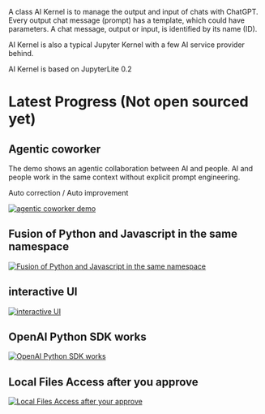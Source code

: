 A class AI Kernel is to manage the output and input of chats with ChatGPT. 
Every output chat message (prompt) has a template, which could have parameters.
A chat message, output or input, is identified by its name (ID).

AI Kernel is also a typical Jupyter Kernel with a few AI service provider behind.

AI Kernel is based on JupyterLite 0.2

# Latest Progress (Not open sourced yet)

## Agentic coworker
The demo shows an agentic collaboration between AI and people.
AI and people work in the same context without explicit prompt engineering.

Auto correction / Auto improvement

[![agentic coworker demo](https://img.youtube.com/vi/h20ayRs65uI/0.jpg)](https://www.youtube.com/watch?v=h20ayRs65uI)

## Fusion of Python and Javascript in the same namespace
[![Fusion of Python and Javascript in the same namespace](https://img.youtube.com/vi/7VX6mvNlMZo/0.jpg)](https://www.youtube.com/watch?v=7VX6mvNlMZo)

## interactive UI
[![interactive UI](https://img.youtube.com/vi/H6QtneFiyqo/0.jpg)](https://www.youtube.com/watch?v=H6QtneFiyqo)

## OpenAI Python SDK works
[![OpenAI Python SDK works](https://img.youtube.com/vi/1EiOYrQTl8g/0.jpg)](https://www.youtube.com/watch?v=1EiOYrQTl8g)

## Local Files Access after you approve
[![Local Files Access after your approve](https://img.youtube.com/vi/0xnJgbqJZnc/0.jpg)](https://www.youtube.com/watch?v=0xnJgbqJZnc)
